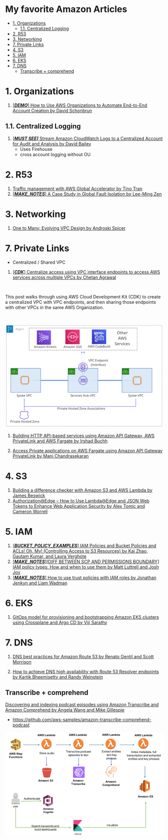<h1>My favorite Amazon Articles</h1>

<!-- TOC -->

- [1. Organizations](#1-organizations)
  - [1.1. Centralized Logging](#11-centralized-logging)
- [2. R53](#2-r53)
- [3. Networking](#3-networking)
- [7. Private Links](#7-private-links)
- [4. S3](#4-s3)
- [5. IAM](#5-iam)
- [6. EKS](#6-eks)
- [7. DNS](#7-dns)
  - [Transcribe + comprehend](#transcribe--comprehend)

<!-- /TOC -->

# 1. Organizations

1. [[_**DEMO**_] How to Use AWS Organizations to Automate End-to-End Account Creation by David Schonbrun](https://aws.amazon.com/blogs/security/how-to-use-aws-organizations-to-automate-end-to-end-account-creation/)

## 1.1. Centralized Logging

1. [[_**MUST SEE]**_ Stream Amazon CloudWatch Logs to a Centralized Account for Audit and Analysis by David Bailey](https://aws.amazon.com/blogs/architecture/stream-amazon-cloudwatch-logs-to-a-centralized-account-for-audit-and-analysis/)
    - Uses Firehouse
    - cross account logging without OU

# 2. R53

1. [Traffic management with AWS Global Accelerator by Tino Tran](https://aws.amazon.com/blogs/networking-and-content-delivery/traffic-management-with-aws-global-accelerator/)
1. [[_**MAKE_NOTES**_] A Case Study in Global Fault Isolation by Lee-Ming Zen](https://aws.amazon.com/blogs/architecture/a-case-study-in-global-fault-isolation/)

# 3. Networking

1. [One to Many: Evolving VPC Design by Androski Spicer ](https://aws.amazon.com/blogs/architecture/one-to-many-evolving-vpc-design/)

# 7. Private Links

- Centralized / Shared VPC

1. [[_**CDK**_] Centralize access using VPC interface endpoints to access AWS services across multiple VPCs by Chetan Agrawal](https://aws.amazon.com/blogs/networking-and-content-delivery/centralize-access-using-vpc-interface-endpoints/)

&nbsp;

  This post walks through using AWS Cloud Development Kit (CDK) to create a centralized VPC with VPC endpoints, and then sharing those endpoints with other VPCs in the same AWS Organization.

&nbsp;

  <img src="./images/endpoints-2.png" title="Hub and Spoke architecture" width="900"/>

1. [Building HTTP API-based services using Amazon API Gateway, AWS PrivateLink and AWS Fargate by Irshad Buchh](https://aws.amazon.com/blogs/containers/building-http-api-based-services-using-aws-fargate/)

3. [Access Private applications on AWS Fargate using Amazon API Gateway PrivateLink by Mani Chandrasekaran](https://aws.amazon.com/blogs/compute/access-private-applications-on-aws-fargate-using-amazon-api-gateway-privatelink/)

# 4. S3

1. [Building a difference checker with Amazon S3 and AWS Lambda by James Beswick](https://aws.amazon.com/blogs/compute/building-a-difference-checker-with-amazon-s3-and-aws-lambda/)
1. [Authorization@Edge – How to Use Lambda@Edge and JSON Web Tokens to Enhance Web Application Security by Alex Tomic and Cameron Worrell](https://aws.amazon.com/blogs/networking-and-content-delivery/authorizationedge-how-to-use-lambdaedge-and-json-web-tokens-to-enhance-web-application-security/)

# 5. IAM

1. [[_**BUCKET_POLICY_EXAMPLES**_] IAM Policies and Bucket Policies and ACLs! Oh, My! (Controlling Access to S3 Resources) by Kai Zhao, Gautam Kumar, and Laura Verghote](https://aws.amazon.com/blogs/security/iam-policies-and-bucket-policies-and-acls-oh-my-controlling-access-to-s3-resources/)
1. [[_**MAKE_NOTES**_][DIFF BETWEEN SCP AND PERMISSIONS BOUNDARY] IAM policy types: How and when to use them by Matt Luttrell and Josh Joy](https://aws.amazon.com/blogs/security/iam-policy-types-how-and-when-to-use-them/)
1. [[_**MAKE_NOTES**_] How to use trust policies with IAM roles by Jonathan Jenkyn and Liam Wadman](https://aws.amazon.com/blogs/security/how-to-use-trust-policies-with-iam-roles/)

# 6. EKS

1. [GitOps model for provisioning and bootstrapping Amazon EKS clusters using Crossplane and Argo CD by Viji Sarathy](https://aws.amazon.com/blogs/containers/gitops-model-for-provisioning-and-bootstrapping-amazon-eks-clusters-using-crossplane-and-argo-cd/)

# 7. DNS

1. [DNS best practices for Amazon Route 53 by Renato Gentil and Scott Morrison](https://aws.amazon.com/blogs/networking-and-content-delivery/dns-best-practices-for-amazon-route-53/)

2. [How to achieve DNS high availability with Route 53 Resolver endpoints by Kartik Bheemisetty and Randy Weinstein](https://aws.amazon.com/blogs/networking-and-content-delivery/how-to-achieve-dns-high-availability-with-route-53-resolver-endpoints/)

## Transcribe + comprehend

[Discovering and indexing podcast episodes using Amazon Transcribe and Amazon Comprehend by Angela Wang and Mike Gillespie](https://aws.amazon.com/blogs/machine-learning/discovering-and-indexing-podcast-episodes-using-amazon-transcribe-and-amazon-comprehend/)
- https://github.com/aws-samples/amazon-transcribe-comprehend-podcast

<img src="./images/comprehend-transcribe-architecture.png" title="High Level Architecture" width="900"/>

